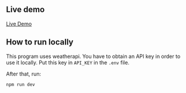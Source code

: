 ## Live demo

[Live Demo](https://searchweather08.netlify.app)

## How to run locally

This program uses weatherapi. You have to obtain an API key in order to use it locally.
Put this key in `API_KEY` in the `.env` file.

After that, run:

```
npm run dev
```
